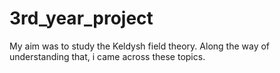 # 3rd_year_project
My aim was to study the Keldysh field theory. Along the way of understanding that, i came across these topics.
